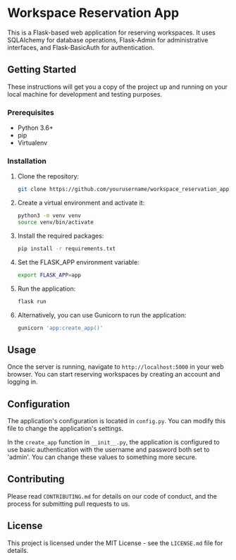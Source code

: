 # Workspace Reservation App

This is a Flask-based web application for reserving workspaces. It uses SQLAlchemy for database operations, Flask-Admin for administrative interfaces, and Flask-BasicAuth for authentication.

## Getting Started

These instructions will get you a copy of the project up and running on your local machine for development and testing purposes.

### Prerequisites

- Python 3.6+
- pip
- Virtualenv

### Installation

1. Clone the repository:
    ```bash
    git clone https://github.com/yourusername/workspace_reservation_app.git
    ```
2. Create a virtual environment and activate it:
    ```bash
    python3 -m venv venv
    source venv/bin/activate
    ```
3. Install the required packages:
    ```bash
    pip install -r requirements.txt
    ```
4. Set the FLASK_APP environment variable:
    ```bash
    export FLASK_APP=app
    ```
5. Run the application:
    ```bash
    flask run
    ```
6. Alternatively, you can use Gunicorn to run the application:
    ```bash
    gunicorn 'app:create_app()'
    ```

## Usage

Once the server is running, navigate to `http://localhost:5000` in your web browser. You can start reserving workspaces by creating an account and logging in.

## Configuration

The application's configuration is located in `config.py`. You can modify this file to change the application's settings.

In the `create_app` function in `__init__.py`, the application is configured to use basic authentication with the username and password both set to 'admin'. You can change these values to something more secure.

## Contributing

Please read `CONTRIBUTING.md` for details on our code of conduct, and the process for submitting pull requests to us.

## License

This project is licensed under the MIT License - see the `LICENSE.md` file for details.